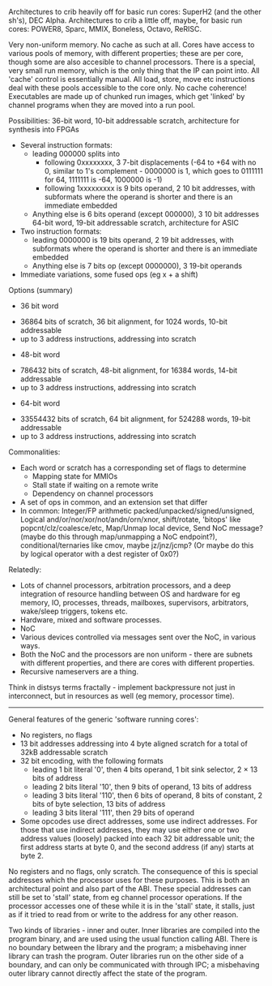 Architectures to crib heavily off for basic run cores: SuperH2 (and the other sh's), DEC Alpha.
Architectures to crib a little off, maybe, for basic run cores: POWER8, Sparc, MMIX, Boneless, Octavo, ReRISC.

Very non-uniform memory. No cache as such at all. Cores have access to various pools of memory, with different properties; these are per core, though some are also accesible to channel processors.
There is a special, very small run memory, which is the only thing that the IP can point into. All 'cache' control
is essentially manual. All load, store, move etc instructions deal with these pools accessible to the core only. No cache coherence!
Executables are made up of chunked run images, which get 'linked' by channel programs when they are moved into a run pool.

Possibilities:
36-bit word, 10-bit addressable scratch, architecture for synthesis into FPGAs
- Several instruction formats:
  * leading 000000 splits into
    - following 0xxxxxxxx, 3 7-bit displacements (-64 to +64 with no 0, similar to 1's complement - 0000000 is 1, which goes to 0111111 for 64, 1111111 is -64, 1000000 is -1)
    - following 1xxxxxxxxx is 9 bits operand, 2 10 bit addresses, with subformats where the operand is shorter and there is an immediate embedded
  * Anything else is 6 bits operand (except 000000), 3 10 bit addresses
64-bit word, 19-bit addressable scratch, architecture for ASIC
- Two instruction formats:
  * leading 0000000 is 19 bits operand, 2 19 bit addresses, with subformats where the operand is shorter and there is an immediate embedded
  * Anything else is 7 bits op (except 0000000), 3 19-bit operands
- Immediate variations, some fused ops (eg x + a shift)

Options (summary)
- 36 bit word
 * 36864 bits of scratch, 36 bit alignment, for 1024 words, 10-bit addressable
 * up to 3 address instructions, addressing into scratch
- 48-bit word
 * 786432 bits of scratch, 48-bit alignment, for 16384 words, 14-bit addressable
 * up to 3 address instructions, addressing into scratch
- 64-bit word
 * 33554432 bits of scratch, 64 bit alignment, for 524288 words, 19-bit addressable
 * up to 3 address instructions, addressing into scratch

Commonalities:
- Each word or scratch has a corresponding set of flags to determine
  * Mapping state for MMIOs
  * Stall state if waiting on a remote write
  * Dependency on channel processors
- A set of ops in common, and an extension set that differ
- In common: Integer/FP arithmetic packed/unpacked/signed/unsigned, Logical and/or/nor/xor/not/andn/orn/xnor, shift/rotate, 'bitops' like popcnt/clz/coalesce/etc, Map/Unmap local device, Send NoC message? (maybe do this through map/unmapping a NoC endpoint?), conditional/ternaries like cmov, maybe jz/jnz/jcmp? (Or maybe do this by logical operator with a dest register of 0x0?)

Relatedly:
- Lots of channel processors, arbitration processors, and a deep integration of resource handling between OS and hardware for eg memory, IO, processes, threads, mailboxes, supervisors, arbitrators, wake/sleep triggers, tokens etc.
- Hardware, mixed and software processes.
- NoC
- Various devices controlled via messages sent over the NoC, in various ways.
- Both the NoC and the processors are non uniform - there are subnets with different properties, and there are cores with different properties.
- Recursive nameservers are a thing.

Think in distsys terms fractally - implement backpressure not just in interconnect, but in resources as well (eg memory, processor time).

---

General features of the generic 'software running cores':
- No registers, no flags
- 13 bit addresses addressing into 4 byte aligned scratch for a total of 32kB addressable scratch
- 32 bit encoding, with the following formats
  - leading 1 bit literal '0', then 4 bits operand, 1 bit sink selector, 2 × 13 bits of address
  - leading 2 bits literal '10', then 9 bits of operand, 13 bits of address
  - leading 3 bits literal '110', then 6 bits of operand, 8 bits of constant, 2 bits of byte selection, 13 bits of address
  - leading 3 bits literal '111', then 29 bits of operand
- Some opcodes use direct addresses, some use indirect addresses. For those that use indirect addresses, they may use either one or two address values (loosely) packed into each 32 bit addressable unit; the first address starts at byte 0, and the second address (if any) starts at byte 2.

No registers and no flags, only scratch. The consequence of this is special addresses which the processor uses for these purposes. This is both an architectural point and also part of the ABI.
These special addresses can still be set to 'stall' state, from eg channel processor operations. If the processor accesses one of these while it is in the 'stall' state, it stalls, just as if it tried to read from or write to the address for any other reason.

Two kinds of libraries - inner and outer. Inner libraries are compiled into the program binary, and are used using the usual function calling ABI. There is no boundary between the library and the program; a misbehaving inner library can trash the program. Outer libraries run on the other side of a boundary, and can only be communicated with through IPC; a misbehaving outer library cannot directly affect the state of the program.
